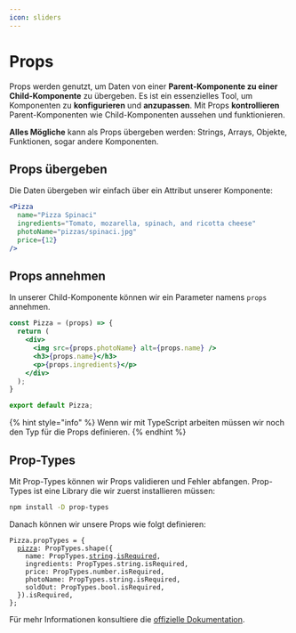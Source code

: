 ```yaml
---
icon: sliders
---
```


# Props

Props werden genutzt, um Daten von einer **Parent-Komponente zu einer Child-Komponente** zu übergeben. Es ist ein essenzielles Tool, um Komponenten zu **konfigurieren** und **anzupassen**. Mit Props **kontrollieren** Parent-Komponenten wie Child-Komponenten aussehen und funktionieren.

**Alles Mögliche** kann als Props übergeben werden: Strings, Arrays, Objekte, Funktionen, sogar andere Komponenten.

## Props übergeben

Die Daten übergeben wir einfach über ein Attribut unserer Komponente:

```jsx
<Pizza
  name="Pizza Spinaci"
  ingredients="Tomato, mozarella, spinach, and ricotta cheese"
  photoName="pizzas/spinaci.jpg"
  price={12}
/>
```

## Props annehmen

In unserer Child-Komponente können wir ein Parameter namens `props` annehmen.

```jsx
const Pizza = (props) => {
  return (
    <div>
      <img src={props.photoName} alt={props.name} />
      <h3>{props.name}</h3>
      <p>{props.ingredients}</p>
    </div>
  );
}

export default Pizza;
```

{% hint style="info" %}
Wenn wir mit TypeScript arbeiten müssen wir noch den Typ für die Props definieren.
{% endhint %}

## Prop-Types

Mit Prop-Types können wir Props validieren und Fehler abfangen. Prop-Types ist eine Library die wir zuerst installieren müssen:

```bash
npm install -D prop-types
```

Danach können wir unsere Props wie folgt definieren:

<pre class="language-jsx"><code class="lang-jsx">Pizza.propTypes = {
  <a data-footnote-ref href="#user-content-fn-1">pizza</a>: PropTypes.shape({
    name: PropTypes.<a data-footnote-ref href="#user-content-fn-2">string</a>.<a data-footnote-ref href="#user-content-fn-3">isRequired</a>,
    ingredients: PropTypes.string.isRequired,
    price: PropTypes.number.isRequired,
    photoName: PropTypes.string.isRequired,
    soldOut: PropTypes.bool.isRequired,
  }).isRequired,
};
</code></pre>

Für mehr Informationen konsultiere die [offizielle Dokumentation](https://www.npmjs.com/package/prop-types?activeTab=readme).

[^1]: Wir definieren ein Prop `pizza` welches ein Objekt ist mit den Properties `name`, `soldOut`, etc.

[^2]: Datentyp des Properties

[^3]: Muss zwingend vorhanden sein